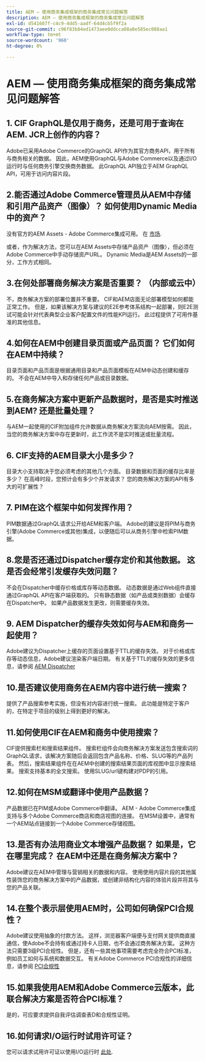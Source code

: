 ```yaml
---
title: AEM — 使用商务集成框架的商务集成常见问题解答
description: AEM — 使用商务集成框架的商务集成常见问题解答
exl-id: d541607f-c4c9-4dd5-aadf-64d4cb5f9f2a
source-git-commit: c96f83b84ed1473aee0ddcca08a0e585ec088aa1
workflow-type: tm+mt
source-wordcount: '960'
ht-degree: 0%

---
```


# AEM — 使用商务集成框架的商务集成常见问题解答

## 1. CIF GraphQL是仅用于商务，还是可用于查询在AEM. JCR上创作的内容？

Adobe已采用Adobe Commerce的GraphQL API作为其官方商务API，用于所有与商务相关的数据。 因此，AEM使用GraphQL与Adobe Commerce以及通过I/O运行时与任何商务引擎交换商务数据。 此GraphQL API独立于AEM GraphQL API，可用于访问内容片段。

## 2.能否通过Adobe Commerce管理员从AEM中存储和引用产品资产（图像）？ 如何使用Dynamic Media中的资产？

没有官方的AEM Assets - Adobe Commerce集成可用。 在 [市场](https://marketplace.magento.com/partner/bounteous_ecomm).

或者，作为解决方法，您可以在AEM Assets中存储产品资产（图像），但必须在Adobe Commerce中手动存储资产URL。 Dynamic Media是AEM Assets的一部分，工作方式相同。

## 3.在何处部署商务解决方案是否重要？ （内部或云中）

不，商务解决方案的部署位置并不重要。 CIF和AEM店面无论部署模型如何都能正常工作。 但是，如果该解决方案与建议的E2E参考体系结构一起部署，则E2E测试可能会针对代表典型企业客户配置文件的性能KPI运行。 此过程提供了可用作基准的其他信息。

## 4.如何在AEM中创建目录页面或产品页面？ 它们如何在AEM中持续？

目录页面和产品页面是根据通用目录和产品页面模板在AEM中动态创建和缓存的。 不会在AEM中导入和存储任何产品或目录数据。

## 5.在商务解决方案中更新产品数据时，是否是实时推送到AEM? 还是批量处理？

与AEM一起使用的CIF附加组件允许数据从商务解决方案流向AEM按需。 因此，当您的商务解决方案中存在更新时，此工作流不是实时推送或批量流程。

## 6. CIF支持的AEM目录大小是多少？

目录大小支持取决于您必须考虑的其他几个方面。 目录数据和页面的缓存比率是多少？ 在高峰时段，您预计会有多少个并发请求？ 您的商务解决方案的API有多大的可扩展性？

## 7. PIM在这个框架中如何发挥作用？

PIM数据通过GraphQL请求公开给AEM和客户端。 Adobe的建议是将PIM与商务引擎(Adobe Commerce或其他)集成，以便随后可以从商务引擎中检索PIM数据。

## 8.您是否还通过Dispatcher缓存定价和其他数据。 这是否会经常引发缓存失效问题？

不会在Dispatcher中缓存价格或库存等动态数据。 动态数据是通过Web组件直接通过GraphQL API在客户端获取的。 只有静态数据（如产品或类别数据）会缓存在Dispatcher中。 如果产品数据发生更改，则需要缓存失效。

## 9. AEM Dispatcher的缓存失效如何与AEM和商务一起使用？

Adobe建议为Dispatcher上缓存的页面设置基于TTL的缓存失效。 对于价格或库存等动态信息，Adobe建议渲染客户端日期。 有关基于TTL的缓存失效的更多信息，请参阅 [AEM Dispatcher](https://experienceleague.adobe.com/docs/experience-cloud-kcs/kbarticles/KA-17458.html?lang=zh-Hans)

## 10.是否建议使用商务在AEM内容中进行统一搜索？

提供了产品搜索参考实施，但没有对内容进行统一搜索。 此功能是特定于客户的，在特定于项目的级别上得到更好的解决。

## 11.如何使用CIF在AEM和商务中使用搜索？

CIF提供搜索栏和搜索结果组件。 搜索栏组件会向商务解决方案发送包含搜索词的GraphQL请求，该解决方案随后会返回包含产品名称、价格、SLUG等的产品列表。 然后，搜索结果组件在在AEM中创建的搜索结果页面的库视图中显示搜索结果。 搜索支持基本的全文搜索。 使用SLUG/url键构建对PDP的引用。

## 12.如何在MSM或翻译中使用产品数据？

产品数据已在PIM或Adobe Commerce中翻译。 AEM - Adobe Commerce集成支持与多个Adobe Commerce商店和商店视图的连接。 在MSM设置中，通常有一个AEM站点链接到一个Adobe Commerce存储视图。

## 13.是否有办法用商业文本增强产品数据？ 如果是，它在哪里完成？ 在AEM中还是在商务解决方案中？

Adobe建议在AEM中管理与营销相关的数据和内容。 使用使用内容片段的其他属性装饰您的商务解决方案中的产品数据，或创建非结构化内容的体验片段并将其与您的产品关联。

## 14.在整个表示层使用AEM时，公司如何确保PCI合规性？

Adobe建议使用抽象的付款方法。 这样，浏览器客户端便与支付网关提供商直接通信，使Adobe不会持有或通过持卡人日期，也不会通过商务解决方案。 这种方法只需要3级PCI合规性。 但是，还有一些其他事项需要考虑完全符合PCI标准，例如员工如何与系统和数据交互。 有关Adobe Commerce PCI合规性的详细信息，请参阅 [PCI合规性](https://business.adobe.com/products/magento/pci-compliance.html)

## 15.如果我使用AEM和Adobe Commerce云版本，此联合解决方案是否符合PCI标准？

是的，可应要求提供自我评估调查表D和合规性证明。

## 16.如何请求I/O运行时试用许可证？

您可以请求试用许可证以使用I/O运行时 [此处](https://adobeio.typeform.com/to/obqgRm).
